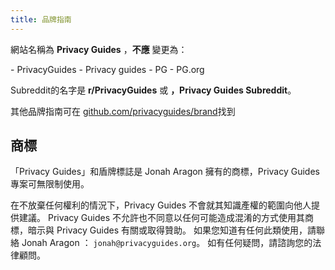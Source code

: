 ```yaml
---
title: 品牌指南
---
```


網站名稱為 **Privacy Guides** ，**不應** 變更為：

<div class="pg-red" markdown>
- PrivacyGuides
- Privacy guides
- PG
- PG.org
</div>

Subreddit的名字是 **r/PrivacyGuides** 或 **，Privacy Guides Subreddit**。

其他品牌指南可在 [github.com/privacyguides/brand](https://github.com/privacyguides/brand)找到

## 商標

「Privacy Guides」和盾牌標誌是 Jonah Aragon 擁有的商標，Privacy Guides 專案可無限制使用。

在不放棄任何權利的情況下，Privacy Guides 不會就其知識產權的範圍向他人提供建議。 Privacy Guides 不允許也不同意以任何可能造成混淆的方式使用其商標，暗示與 Privacy Guides 有關或取得贊助。 如果您知道有任何此類使用，請聯絡 Jonah Aragon ： `jonah@privacyguides.org`。 如有任何疑問，請諮詢您的法律顧問。
